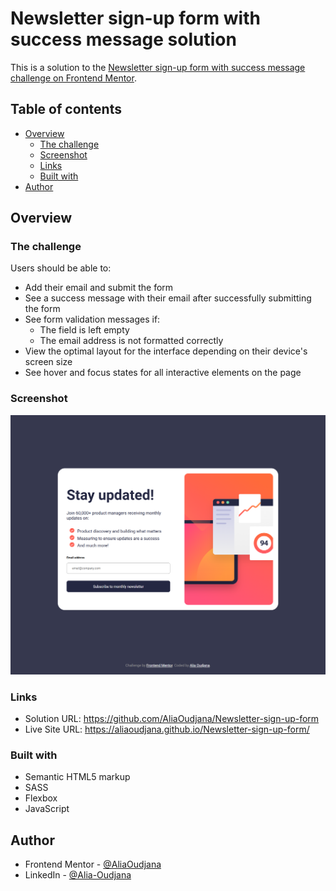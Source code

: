 # Newsletter sign-up form with success message solution

This is a solution to the [Newsletter sign-up form with success message challenge on Frontend Mentor](https://www.frontendmentor.io/challenges/newsletter-signup-form-with-success-message-3FC1AZbNrv).

## Table of contents

- [Overview](#overview)
  - [The challenge](#the-challenge)
  - [Screenshot](#screenshot)
  - [Links](#links)
  - [Built with](#built-with)
- [Author](#author)

## Overview

### The challenge

Users should be able to:

- Add their email and submit the form
- See a success message with their email after successfully submitting the form
- See form validation messages if:
  - The field is left empty
  - The email address is not formatted correctly
- View the optimal layout for the interface depending on their device's screen size
- See hover and focus states for all interactive elements on the page

### Screenshot

![](./screenshot.png)

### Links

- Solution URL: https://github.com/AliaOudjana/Newsletter-sign-up-form
- Live Site URL: https://aliaoudjana.github.io/Newsletter-sign-up-form/

### Built with

- Semantic HTML5 markup
- SASS
- Flexbox
- JavaScript

## Author

- Frontend Mentor - [@AliaOudjana](https://www.frontendmentor.io/profile/AliaOudjana)
- LinkedIn - [@Alia-Oudjana](https://www.linkedin.com/in/alia-oudjana/)
